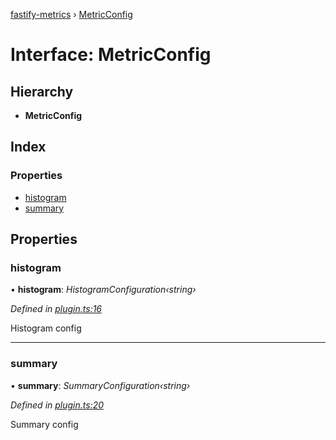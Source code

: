 [fastify-metrics](../README.md) › [MetricConfig](metricconfig.md)

# Interface: MetricConfig

## Hierarchy

* **MetricConfig**

## Index

### Properties

* [histogram](metricconfig.md#histogram)
* [summary](metricconfig.md#summary)

## Properties

###  histogram

• **histogram**: *HistogramConfiguration‹string›*

*Defined in [plugin.ts:16](https://github.com/SkeLLLa/fastify-metrics/blob/2cbd68f/src/plugin.ts#L16)*

Histogram config

___

###  summary

• **summary**: *SummaryConfiguration‹string›*

*Defined in [plugin.ts:20](https://github.com/SkeLLLa/fastify-metrics/blob/2cbd68f/src/plugin.ts#L20)*

Summary config
